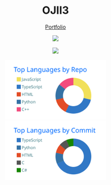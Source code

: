 <h1 align="center">OJII3</h1>

<p align="center">
  <a href="https://ojii3.vercel.app/">Portfolio</a>
</p>

<p align="center">
  <img src="https://github-readme-stats.vercel.app/api?username=ojii3&show_icons=true&theme=transparent&hide_border=true">
</p>

<p align="center">
  <img src="https://github-readme-stats.vercel.app/api/top-langs/?username=ojii3&theme=transparent&hide_border=true&layout=donut&size_weight=0.5&count_weight=0.5&custom_title=Repo%20:%20Commit%20=%201%20:%201">
</p>

<p align="center">
  <img height="160" src="https://raw.githubusercontent.com/OJII3/OJII3/main/profile-summary-card-output/transparent/1-repos-per-language.svg">
  <img height="160" src="https://raw.githubusercontent.com/OJII3/OJII3/main/profile-summary-card-output/transparent/2-most-commit-language.svg">
</p>

<p align="center>
  <img height="160" src="https://raw.githubusercontent.com/OJII3/OJII3/main/profile-summary-card-output/transparent/3-stats.svg">
</p>
